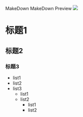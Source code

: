 MakeDown
MakeDown Preview
![](https://lh3.googleusercontent.com/NNnsSlkJ_mUFKrgcRT_yrv9oGKRbeQZbrgE62TjuLYXgYSU17l3ryCwlSAQM0UzbtYTU74RCow=s141-h90-e365-rw)

# 标题1
## 标题2
### 标题3

* list1
* list2
* list3
    * list1
    * list2
        * list1
        * list2
        